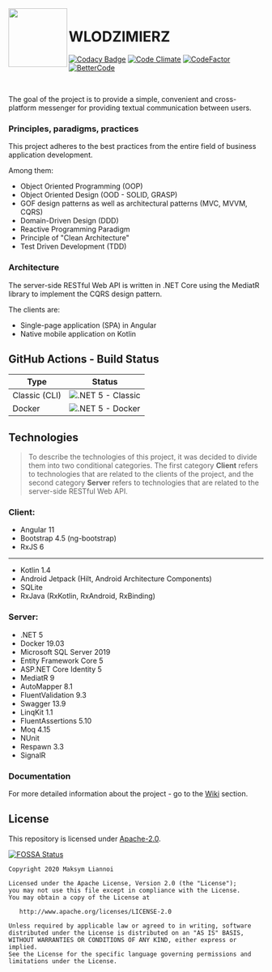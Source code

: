 <img align="left" width="116" height="116" src="https://github.com/liannoi/wlodzimierz/blob/main/img/favicon.ico"/>

# WLODZIMIERZ

[![Codacy Badge](https://api.codacy.com/project/badge/Grade/21ec38ca8a924fce8b34be1398042f0c)](https://app.codacy.com/gh/liannoi/wlodzimierz?utm_source=github.com&utm_medium=referral&utm_content=liannoi/wlodzimierz&utm_campaign=Badge_Grade)
[![Code Climate](https://api.codeclimate.com/v1/badges/d20791e6eae10de3149c/maintainability)](https://codeclimate.com/github/liannoi/wlodzimierz/maintainability)
[![CodeFactor](https://www.codefactor.io/repository/github/liannoi/wlodzimierz/badge)](https://www.codefactor.io/repository/github/liannoi/wlodzimierz)
[![BetterCode](https://bettercodehub.com/edge/badge/liannoi/wlodzimierz?branch=main)](https://bettercodehub.com/)

<br/>

The goal of the project is to provide a simple, convenient and cross-platform
messenger for providing textual communication between users.

### Principles, paradigms, practices

This project adheres to the best practices from the entire field of business
application development.

Among them:

- Object Oriented Programming (OOP)
- Object Oriented Design (OOD - SOLID, GRASP)
- GOF design patterns as well as architectural patterns (MVC, MVVM, CQRS)
- Domain-Driven Design (DDD)
- Reactive Programming Paradigm
- Principle of "Clean Architecture"
- Test Driven Development (TDD)

### Architecture

The server-side RESTful Web API is written in .NET Core using the MediatR
library to implement the CQRS design pattern.

The clients are:

- Single-page application (SPA) in Angular
- Native mobile application on Kotlin

## GitHub Actions - Build Status

| Type          | Status                                                                                                 |
|---------------|--------------------------------------------------------------------------------------------------------|
| Classic (CLI) | ![.NET 5 - Classic](https://github.com/liannoi/wlodzimierz/workflows/.NET%205%20-%20Classic/badge.svg) |
| Docker        | ![.NET 5 - Docker](https://github.com/liannoi/wlodzimierz/workflows/.NET%205%20-%20Docker/badge.svg)   |

## Technologies

> To describe the technologies of this project, it was decided to divide them
> into two conditional categories. The first category **Client** refers to
> technologies that are related to the clients of the project, and the second
> category **Server** refers to technologies that are related to the server-side
> RESTful Web API.

### Client:

- Angular 11
- Bootstrap 4.5 (ng-bootstrap)
- RxJS 6

---

- Kotlin 1.4
- Android Jetpack (Hilt, Android Architecture Components)
- SQLite
- RxJava (RxKotlin, RxAndroid, RxBinding)

### Server:

- .NET 5
- Docker 19.03
- Microsoft SQL Server 2019
- Entity Framework Core 5
- ASP.NET Core Identity 5
- MediatR 9
- AutoMapper 8.1
- FluentValidation 9.3
- Swagger 13.9
- LinqKit 1.1
- FluentAssertions 5.10
- Moq 4.15
- NUnit
- Respawn 3.3
- SignalR

### Documentation

For more detailed information about the project - go to the [Wiki](https://github.com/liannoi/wlodzimierz/wiki) section.

## License

This repository is licensed under
[Apache-2.0](https://github.com/liannoi/wlodzimierz/blob/main/LICENSE).

[![FOSSA Status](https://app.fossa.com/api/projects/git%2Bgithub.com%2Fliannoi%2Fwlodzimierz.svg?type=large)](https://app.fossa.com/projects/git%2Bgithub.com%2Fliannoi%2Fwlodzimierz?ref=badge_large)

```
Copyright 2020 Maksym Liannoi

Licensed under the Apache License, Version 2.0 (the "License");
you may not use this file except in compliance with the License.
You may obtain a copy of the License at

   http://www.apache.org/licenses/LICENSE-2.0

Unless required by applicable law or agreed to in writing, software
distributed under the License is distributed on an "AS IS" BASIS,
WITHOUT WARRANTIES OR CONDITIONS OF ANY KIND, either express or implied.
See the License for the specific language governing permissions and
limitations under the License.
```
